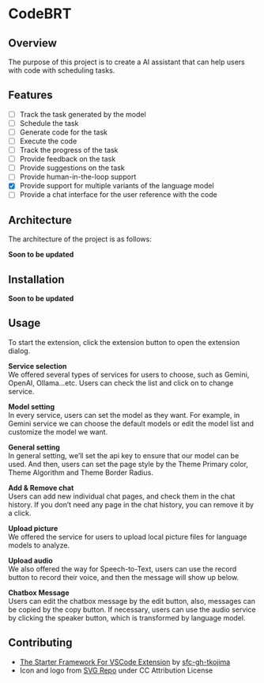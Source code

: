 # CodeBRT

## Overview

The purpose of this project is to create a AI assistant that can help users with code with scheduling tasks.

## Features

- [ ] Track the task generated by the model
- [ ] Schedule the task
- [ ] Generate code for the task
- [ ] Execute the code
- [ ] Track the progress of the task
- [ ] Provide feedback on the task
- [ ] Provide suggestions on the task
- [ ] Provide human-in-the-loop support
- [x] Provide support for multiple variants of the language model
- [ ] Provide a chat interface for the user reference with the code

## Architecture

The architecture of the project is as follows:

**Soon to be updated**

## Installation

**Soon to be updated**

## Usage

To start the extension, click the extension button to open the extension dialog.

**Service selection**  
We offered several types of services for users to choose, such as Gemini, OpenAI, Ollama…etc. Users can check the list and click on to change service.

**Model setting**  
In every service, users can set the model as they want. For example, in Gemini service we can choose the default models or edit the model list and customize the model we want.

**General setting**  
In general setting, we’ll set the api key to ensure that our model can be used. And then, users can set the page style by the Theme Primary color, Theme Algorithm and Theme Border Radius.

**Add & Remove chat**  
Users can add new individual chat pages, and check them in the chat history. If you don’t need any page in the chat history, you can remove it by a click. 

**Upload picture**    
We offered the service for users to upload local picture files for language models to analyze.

**Upload audio**  
We also offered the way for Speech-to-Text, users can use the record button to record their voice, and then the message will show up below.   

**Chatbox Message**  
Users can edit the chatbox message by the edit button, also, messages can be copied by the copy button. If necessary, users can use the audio service by clicking the speaker button, which is transformed by language model. 


## Contributing

- [The Starter Framework For VSCode Extension](https://github.com/sfc-gh-tkojima/vscode-react-webviews) by [sfc-gh-tkojima](https://github.com/sfc-gh-tkojima)
- Icon and logo from [SVG Repo](https://www.svgrepo.com/) under CC Attribution License
